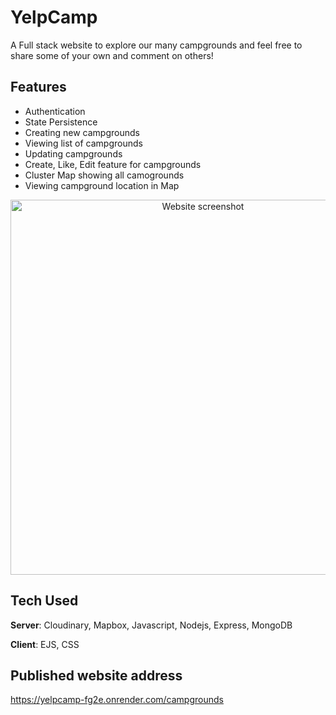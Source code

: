 # YelpCamp

A Full stack website to explore our many campgrounds and feel free to share some of your own and comment on others!

## Features
- Authentication
- State Persistence
- Creating new campgrounds
- Viewing list of campgrounds
- Updating campgrounds
- Create, Like, Edit feature for campgrounds
- Cluster Map showing all camogrounds
- Viewing campground location in Map



<p align="center">
  <img width="600" src="" alt="Website screenshot">
</p>

## Tech Used
**Server**: Cloudinary, Mapbox, Javascript, Nodejs, Express, MongoDB

**Client**: EJS, CSS
    
## Published website address
https://yelpcamp-fg2e.onrender.com/campgrounds
